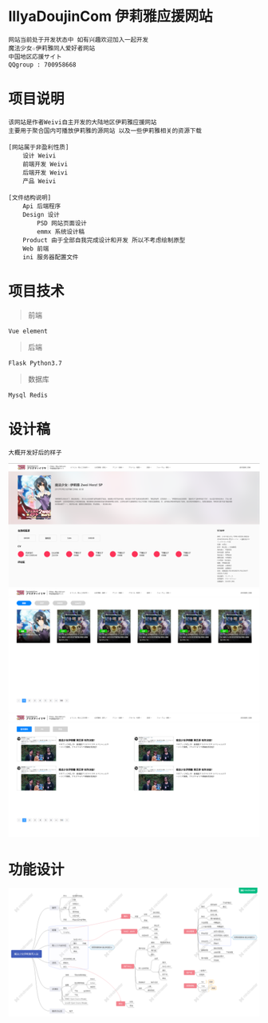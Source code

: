 # IllyaDoujinCom 伊莉雅应援网站

    网站当前处于开发状态中 如有兴趣欢迎加入一起开发
    魔法少女☆伊莉雅同人爱好者网站
    中国地区応援サイト
    QQgroup : 700958668

# 项目说明

    该网站是作者Weivi自主开发的大陆地区伊莉雅应援网站
    主要用于聚合国内可播放伊莉雅的源网站 以及一些伊莉雅相关的资源下载

    [网站属于非盈利性质]
        设计 Weivi
        前端开发 Weivi
        后端开发 Weivi
        产品 Weivi
    
    [文件结构说明]
        Api 后端程序
        Design 设计
            PSD 网站页面设计
            emmx 系统设计稿
        Product 由于全部自我完成设计和开发 所以不考虑绘制原型
        Web 前端
        ini 服务器配置文件

# 项目技术

> 前端

    Vue element

> 后端

    Flask Python3.7

> 数据库

    Mysql Redis

# 设计稿
    大概开发好后的样子
![Image text](/image/1.png)
![Image text](/image/2.png)
![Image text](/image/4.png)

# 功能设计
![Image text](/image/3.png)
